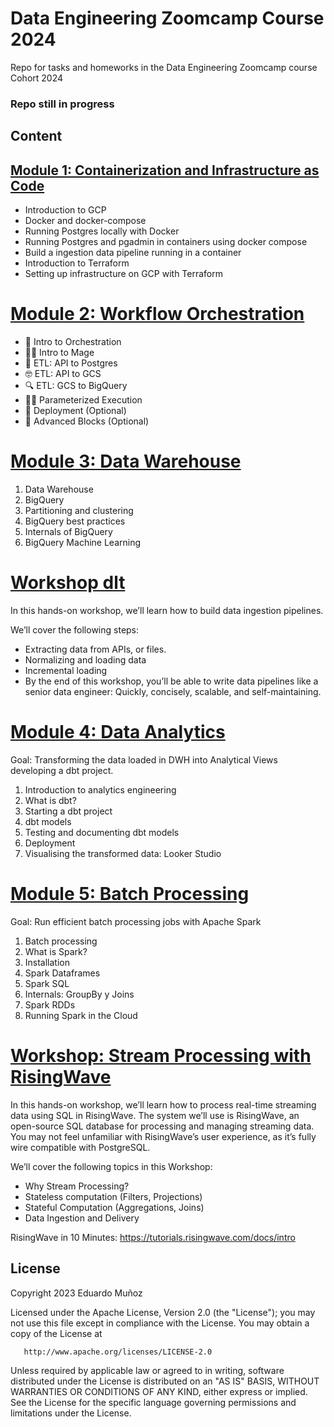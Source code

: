 # Data Engineering Zoomcamp Course 2024

Repo for tasks and homeworks in the Data Engineering Zoomcamp course Cohort 2024

### Repo still in progress

## Content

## [Module 1: Containerization and Infrastructure as Code](Module01/)

- Introduction to GCP
- Docker and docker-compose
- Running Postgres locally with Docker
- Running Postgres and pgadmin in containers using docker compose
- Build a ingestion data pipeline running in a container
- Introduction to Terraform
- Setting up infrastructure on GCP with Terraform

# [Module 2: Workflow Orchestration](Module02/)

- 📯 Intro to Orchestration
- 🧙‍♂️ Intro to Mage
- 🐘 ETL: API to Postgres
- 🤓 ETL: API to GCS
- 🔍 ETL: GCS to BigQuery
- 👨‍💻 Parameterized Execution
- 🤖 Deployment (Optional)
- 🧱 Advanced Blocks (Optional)


# [Module 3: Data Warehouse](Module03/)

1. Data Warehouse
2. BigQuery
3. Partitioning and clustering
4. BigQuery best practices
5. Internals of BigQuery
6. BigQuery Machine Learning

# [Workshop dlt](Workshop-dlt/)

​In this hands-on workshop, we’ll learn how to build data ingestion pipelines.

​We’ll cover the following steps:

- ​Extracting data from APIs, or files.
- ​Normalizing and loading data
- ​Incremental loading
- ​By the end of this workshop, you’ll be able to write data pipelines like a senior data engineer: Quickly, concisely, scalable, and self-maintaining.

# [Module 4: Data Analytics](Module04/)

Goal: Transforming the data loaded in DWH into Analytical Views developing a dbt project.

1. Introduction to analytics engineering
2. What is dbt?
3. Starting a dbt project
4. dbt models
5. Testing and documenting dbt models
6. Deployment
7. Visualising the transformed data: Looker Studio

# [Module 5: Batch Processing](Module05/)

Goal: Run efficient batch processing jobs with Apache Spark

1. Batch processing
2. What is Spark?
3. Installation
4. Spark Dataframes
5. Spark SQL
6. Internals: GroupBy y Joins
7. Spark RDDs
8. Running Spark in the Cloud

# [Workshop: Stream Processing with RisingWave](Workshop-risingwave/)

In this hands-on workshop, we’ll learn how to process real-time streaming data using SQL in RisingWave. The system we’ll use is RisingWave, an open-source SQL database for processing and managing streaming data. You may not feel unfamiliar with RisingWave’s user experience, as it’s fully wire compatible with PostgreSQL.

We’ll cover the following topics in this Workshop:

- Why Stream Processing?
- Stateless computation (Filters, Projections)
- Stateful Computation (Aggregations, Joins)
- Data Ingestion and Delivery

RisingWave in 10 Minutes:
https://tutorials.risingwave.com/docs/intro

## License

Copyright 2023 Eduardo Muñoz

   Licensed under the Apache License, Version 2.0 (the "License");
   you may not use this file except in compliance with the License.
   You may obtain a copy of the License at

       http://www.apache.org/licenses/LICENSE-2.0

   Unless required by applicable law or agreed to in writing, software
   distributed under the License is distributed on an "AS IS" BASIS,
   WITHOUT WARRANTIES OR CONDITIONS OF ANY KIND, either express or implied.
   See the License for the specific language governing permissions and
   limitations under the License.

